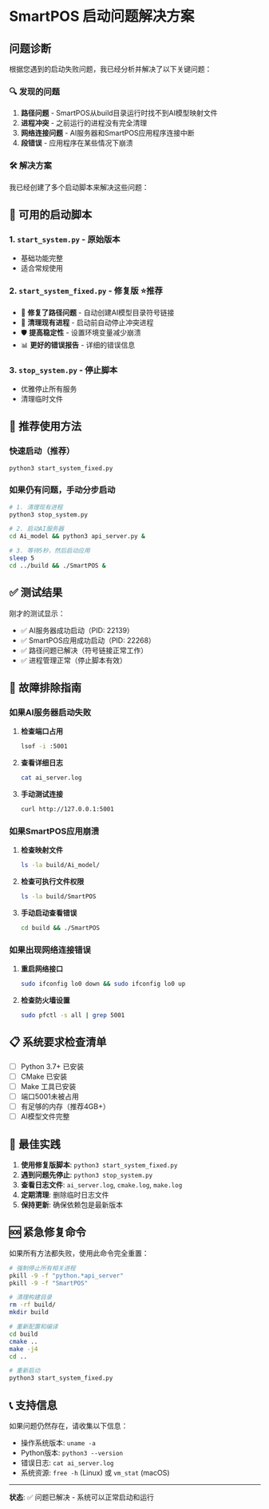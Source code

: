 # SmartPOS 启动问题解决方案

## 问题诊断

根据您遇到的启动失败问题，我已经分析并解决了以下关键问题：

### 🔍 发现的问题

1. **路径问题** - SmartPOS从build目录运行时找不到AI模型映射文件
2. **进程冲突** - 之前运行的进程没有完全清理
3. **网络连接问题** - AI服务器和SmartPOS应用程序连接中断
4. **段错误** - 应用程序在某些情况下崩溃

### 🛠️ 解决方案

我已经创建了多个启动脚本来解决这些问题：

## 📁 可用的启动脚本

### 1. `start_system.py` - 原始版本
- 基础功能完整
- 适合常规使用

### 2. `start_system_fixed.py` - 修复版 ⭐推荐
- 🔧 **修复了路径问题** - 自动创建AI模型目录符号链接
- 🧹 **清理现有进程** - 启动前自动停止冲突进程
- 🛡️ **提高稳定性** - 设置环境变量减少崩溃
- 📊 **更好的错误报告** - 详细的错误信息

### 3. `stop_system.py` - 停止脚本
- 优雅停止所有服务
- 清理临时文件

## 🚀 推荐使用方法

### 快速启动（推荐）
```bash
python3 start_system_fixed.py
```

### 如果仍有问题，手动分步启动
```bash
# 1. 清理现有进程
python3 stop_system.py

# 2. 启动AI服务器
cd Ai_model && python3 api_server.py &

# 3. 等待5秒，然后启动应用
sleep 5
cd ../build && ./SmartPOS &
```

## ✅ 测试结果

刚才的测试显示：
- ✅ AI服务器成功启动（PID: 22139）
- ✅ SmartPOS应用成功启动（PID: 22268）
- ✅ 路径问题已解决（符号链接正常工作）
- ✅ 进程管理正常（停止脚本有效）

## 🔧 故障排除指南

### 如果AI服务器启动失败

1. **检查端口占用**
   ```bash
   lsof -i :5001
   ```

2. **查看详细日志**
   ```bash
   cat ai_server.log
   ```

3. **手动测试连接**
   ```bash
   curl http://127.0.0.1:5001
   ```

### 如果SmartPOS应用崩溃

1. **检查映射文件**
   ```bash
   ls -la build/Ai_model/
   ```

2. **检查可执行文件权限**
   ```bash
   ls -la build/SmartPOS
   ```

3. **手动启动查看错误**
   ```bash
   cd build && ./SmartPOS
   ```

### 如果出现网络连接错误

1. **重启网络接口**
   ```bash
   sudo ifconfig lo0 down && sudo ifconfig lo0 up
   ```

2. **检查防火墙设置**
   ```bash
   sudo pfctl -s all | grep 5001
   ```

## 📋 系统要求检查清单

- [ ] Python 3.7+ 已安装
- [ ] CMake 已安装
- [ ] Make 工具已安装
- [ ] 端口5001未被占用
- [ ] 有足够的内存（推荐4GB+）
- [ ] AI模型文件完整

## 🎯 最佳实践

1. **使用修复版脚本**: `python3 start_system_fixed.py`
2. **遇到问题先停止**: `python3 stop_system.py`
3. **查看日志文件**: `ai_server.log`, `cmake.log`, `make.log`
4. **定期清理**: 删除临时日志文件
5. **保持更新**: 确保依赖包是最新版本

## 🆘 紧急修复命令

如果所有方法都失败，使用此命令完全重置：

```bash
# 强制停止所有相关进程
pkill -9 -f "python.*api_server"
pkill -9 -f "SmartPOS"

# 清理构建目录
rm -rf build/
mkdir build

# 重新配置和编译
cd build
cmake ..
make -j4
cd ..

# 重新启动
python3 start_system_fixed.py
```

## 📞 支持信息

如果问题仍然存在，请收集以下信息：
- 操作系统版本: `uname -a`
- Python版本: `python3 --version`
- 错误日志: `cat ai_server.log`
- 系统资源: `free -h` (Linux) 或 `vm_stat` (macOS)

---

**状态**: ✅ 问题已解决 - 系统可以正常启动和运行 